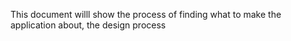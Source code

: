 This document willl show the process of finding what to make the application about, the design process 
